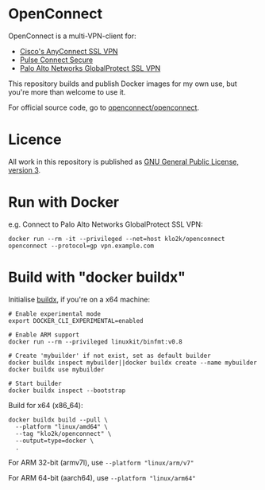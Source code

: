 # OpenConnect

OpenConnect is a multi-VPN-client for:
- [Cisco's AnyConnect SSL VPN](http://www.cisco.com/go/asm)
- [Pulse Connect Secure](https://www.pulsesecure.net/products/connect-secure/)
- [Palo Alto Networks GlobalProtect SSL VPN](https://www.paloaltonetworks.com/features/vpn)

This repository builds and publish Docker images for my own use, but you're more than welcome to use it.

For official source code, go to [openconnect/openconnect](https://github.com/openconnect/openconnect).

# Licence

All work in this repository is published as [GNU General Public License, version 3](https://www.gnu.org/licenses/gpl-3.0.en.html).




# Run with Docker

e.g. Connect to Palo Alto Networks GlobalProtect SSL VPN:
```
docker run --rm -it --privileged --net=host klo2k/openconnect openconnect --protocol=gp vpn.example.com
```




# Build with "docker buildx"

Initialise [buildx](https://docs.docker.com/buildx/working-with-buildx/), if you're on a x64 machine:
```
# Enable experimental mode
export DOCKER_CLI_EXPERIMENTAL=enabled

# Enable ARM support
docker run --rm --privileged linuxkit/binfmt:v0.8

# Create 'mybuilder' if not exist, set as default builder
docker buildx inspect mybuilder||docker buildx create --name mybuilder
docker buildx use mybuilder

# Start builder
docker buildx inspect --bootstrap
```

Build for x64 (x86_64):
```
docker buildx build --pull \
  --platform "linux/amd64" \
  --tag "klo2k/openconnect" \
  --output=type=docker \
  .
```

For ARM 32-bit (armv7l), use `--platform "linux/arm/v7"`

For ARM 64-bit (aarch64), use `--platform "linux/arm64"`
